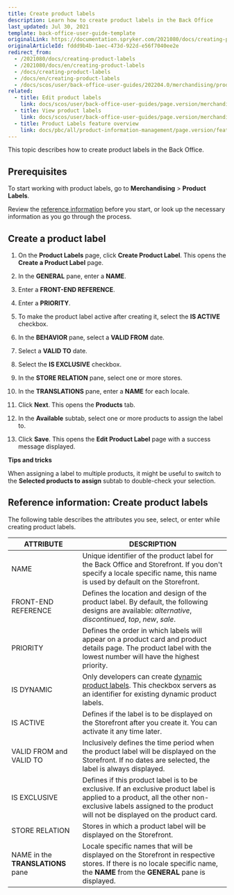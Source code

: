```yaml
---
title: Create product labels
description: Learn how to create product labels in the Back Office
last_updated: Jul 30, 2021
template: back-office-user-guide-template
originalLink: https://documentation.spryker.com/2021080/docs/creating-product-labels
originalArticleId: fddd9b4b-1aec-473d-922d-e56f7040ee2e
redirect_from:
  - /2021080/docs/creating-product-labels
  - /2021080/docs/en/creating-product-labels
  - /docs/creating-product-labels
  - /docs/en/creating-product-labels
  - /docs/scos/user/back-office-user-guides/202204.0/merchandising/product-labels/creating-product-labels.html
related:
  - title: Edit product labels
    link: docs/scos/user/back-office-user-guides/page.version/merchandising/product-labels/edit-product-labels.html
  - title: View product labels
    link: docs/scos/user/back-office-user-guides/page.version/merchandising/product-labels/view-product-labels.html
  - title: Product Labels feature overview
    link: docs/pbc/all/product-information-management/page.version/feature-overviews/product-labels-feature-overview.html
---
```


This topic describes how to create product labels in the Back Office.

## Prerequisites

To start working with product labels, go to **Merchandising** > **Product Labels**.

Review the [reference information](#reference-information-create-product-labels) before you start, or look up the necessary information as you go through the process.

## Create a product label

1. On the **Product Labels** page, click **Create Product Label**.
    This opens the **Create a Product Label** page.
2. In the **GENERAL** pane, enter a **NAME**.
3. Enter a **FRONT-END REFERENCE**.
4. Enter a **PRIORITY**.
5. To make the product label active after creating it, select the **IS ACTIVE** checkbox.
6. In the **BEHAVIOR** pane, select a **VALID FROM** date.
7. Select a **VALID TO** date.
8. Select the **IS EXCLUSIVE** checkbox.
9. In the **STORE RELATION** pane, select one or more stores.
10. In the **TRANSLATIONS** pane, enter a **NAME** for each locale.
11. Click **Next**.
    This opens the **Products** tab.

12. In the **Available** subtab, select one or more products to assign the label to.
13. Click **Save**.
    This opens the **Edit Product Label** page with a success message displayed.

**Tips and tricks**

When assigning a label to multiple products, it might be useful to switch to the **Selected products to assign** subtab to double-check your selection.

## Reference information: Create product labels

The following table describes the attributes you see, select, or enter while creating product labels.

| ATTRIBUTE | DESCRIPTION |
| --- | --- |
| NAME | Unique identifier of the product label for the Back Office and Storefront. If you don't specify a locale specific name, this name is used by default on the Storefront.  |
| FRONT-END REFERENCE | Defines the location and design of the product label. By default, the following designs are available: *alternative*, *discontinued*, *top*, *new*, *sale*. |
| PRIORITY | Defines the order in which labels will appear on a product card and product details page. The product label with the lowest number will have the highest priority. |
| IS DYNAMIC | Only developers can create [dynamic product labels](/docs/pbc/all/product-information-management/{{page.version}}/feature-overviews/product-labels-feature-overview.html#dynamic-product-label). This checkbox servers as an identifier for existing dynamic product labels. |
| IS ACTIVE |  Defines if the label is to be displayed on the Storefront after you create it. You can activate it any time later.  |
| VALID FROM and VALID TO | Inclusively defines the time period when the product label will be displayed on the Storefront. If no dates are selected, the label is always displayed. |
| IS EXCLUSIVE | Defines if this product label is to be exclusive. If an exclusive product label is applied to a product, all the other non-exclusive labels assigned to the product will not be displayed on the product card. |
| STORE RELATION | Stores in which a product label will be displayed on the Storefront. |
| NAME in the **TRANSLATIONS** pane | Locale specific names that will be displayed on the Storefront in respective stores. If there is no locale specific name, the **NAME** from the **GENERAL** pane is displayed. |
